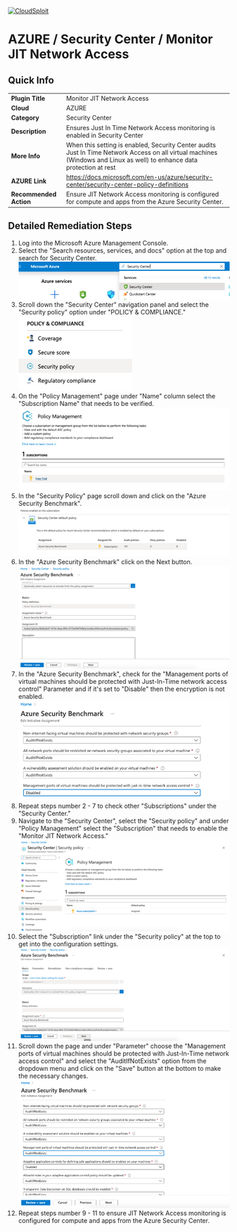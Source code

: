 [![CloudSploit](https://cloudsploit.com/img/logo-new-big-text-100.png "CloudSploit")](https://cloudsploit.com)

# AZURE / Security Center / Monitor JIT Network Access

## Quick Info

| | |
|-|-|
| **Plugin Title** | Monitor JIT Network Access |
| **Cloud** | AZURE |
| **Category** | Security Center |
| **Description** | Ensures Just In Time Network Access monitoring is enabled in Security Center |
| **More Info** | When this setting is enabled, Security Center audits Just In Time Network Access on all virtual machines (Windows and Linux as well) to enhance data protection at rest |
| **AZURE Link** | https://docs.microsoft.com/en-us/azure/security-center/security-center-policy-definitions |
| **Recommended Action** | Ensure JIT Network Access monitoring is configured for compute and apps from the Azure Security Center. |

## Detailed Remediation Steps

1. Log into the Microsoft Azure Management Console.
2. Select the "Search resources, services, and docs" option at the top and search for Security Center. </br> <img src="/resources/azure/securitycenter/monitor-jit-network-access/step2.png"/>
3. Scroll down the "Security Center" navigation panel and select the "Security policy" option under "POLICY & COMPLIANCE."</br> <img src="/resources/azure/securitycenter/monitor-jit-network-access/step3.png"/>
4. On the "Policy Management" page under "Name" column select the "Subscription Name" that needs to be verified.</br> <img src="/resources/azure/securitycenter/monitor-jit-network-access/step4.png"/>
5. In the "Security Policy" page scroll down and click on the "Azure Security Benchmark".</br> <img src="/resources/azure/securitycenter/monitor-jit-network-access/step5.png"/>
6. In the "Azure Security Benchmark" click on the Next button.</br> <img src="/resources/azure/securitycenter/monitor-jit-network-access/step6.png"/>
7. In the "Azure Security Benchmark", check for the "Management ports of virtual machines should be protected with Just-In-Time network access control" Parameter and if it's set to "Disable" then the encryption is not enabled.</br> <img src="/resources/azure/securitycenter/monitor-jit-network-access/step7.png"/>
8. Repeat steps number 2 - 7 to check other "Subscriptions" under the "Security Center."</br>
9. Navigate to the "Security Center", select the "Security policy" and under "Policy Management" select the "Subscription" that needs to enable the "Monitor JIT Network Access."</br> <img src="/resources/azure/securitycenter/monitor-jit-network-access/step9.png"/>
10. Select the "Subscription" link under the "Security policy" at the top to get into the configuration settings. </br> <img src="/resources/azure/securitycenter/monitor-jit-network-access/step10.png"/>
11. Scroll down the page and under "Parameter" choose the "Management ports of virtual machines should be protected with Just-In-Time network access control" and select the "AuditIfNotExists" option from the dropdown menu and click on the "Save" button at the bottom to make the necessary changes.</br> <img src="/resources/azure/securitycenter/monitor-jit-network-access/step11.png"/>
12. Repeat steps number 9 - 11 to ensure JIT Network Access monitoring is configured for compute and apps from the Azure Security Center.</br>
